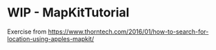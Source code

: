 # WIP - MapKitTutorial
Exercise from https://www.thorntech.com/2016/01/how-to-search-for-location-using-apples-mapkit/
